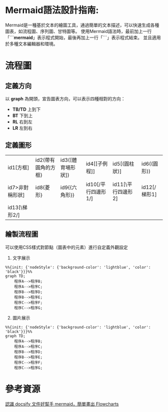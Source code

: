 # Mermaid語法設計指南:
Mermaid是一種基於文本的繪圖工具，通過簡單的文本描述，可以快速生成各種圖表，如流程圖、序列圖、甘特圖等。
使用Mermaid語法時，最前加上一行「\`\`\`**mermaid**」表示程式開始，最後再加上一行「\`\`\`」表示程式結束。
並且適用於多種文本編輯器和環境。
# 流程圖
## 定義方向
以 **graph** 為開頭，宣告圖表方向，可以表示四種相對的方向：
* **TB/TD** 上到下
* **BT** 下到上
* **RL** 右到左
* **LR** 左到右
## 定義圖形
|||||||
|-|-|-|-|-|-|
| id1[方框]|id2(帶有圓角的方框)|id3([體育場形狀])|id4[[子例程]]|id5[(圓柱狀)]|id6((圓形))|
|id7>非對稱形狀]|id8{菱形}|id9{{六角形}}|id10[/平行四邊形1/]|id11[\平行四邊形2\]|id12[/梯形1\]
|id13[\梯形2/]||||||
## 繪製流程圖
可以使用CSS樣式對節點（圖表中的元素）進行自定義外觀設定
1. 文字展示
```code
%%{init: {'nodeStyle': {'background-color': 'lightblue', 'color': 'black'}}}%%
graph TD;
    程序A-->程序B;
    程序A-->程序C;
    程序B-->程序D;
    程序B-->程序E;
    程序C-->程序F;
    程序C-->程序G;
```
2. 圖片展示
```mermaid
%%{init: {'nodeStyle': {'background-color': 'lightblue', 'color': 'black'}}}%%
graph TD;
    程序A-->程序B;
    程序A-->程序C;
    程序B-->程序D;
    程序B-->程序E;
    程序C-->程序F;
    程序C-->程序G;
```
# 參考資源
[認識 docsify 文件好幫手 mermaid，簡單畫出 Flowcharts](https://medium.com/unalai/%E8%AA%8D%E8%AD%98-docsify-%E6%96%87%E4%BB%B6%E5%A5%BD%E5%B9%AB%E6%89%8B-mermaid-%E7%B0%A1%E5%96%AE%E7%95%AB%E5%87%BA-flowcharts-3b1ac30b1ee1)
